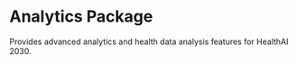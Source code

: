 # Analytics Package

Provides advanced analytics and health data analysis features for HealthAI 2030.
